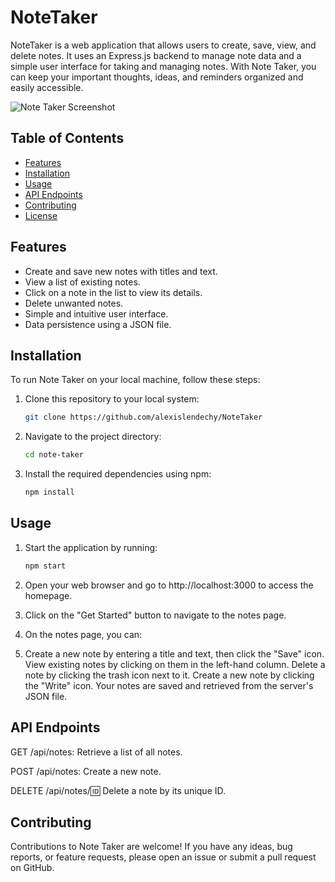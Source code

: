 # NoteTaker

NoteTaker is a web application that allows users to create, save, view, and delete notes. It uses an Express.js backend to manage note data and a simple user interface for taking and managing notes. With Note Taker, you can keep your important thoughts, ideas, and reminders organized and easily accessible.

![Note Taker Screenshot](/NoteTaker/Screenshot.png)

## Table of Contents

- [Features](#features)
- [Installation](#installation)
- [Usage](#usage)
- [API Endpoints](#api-endpoints)
- [Contributing](#contributing)
- [License](#license)

## Features

- Create and save new notes with titles and text.
- View a list of existing notes.
- Click on a note in the list to view its details.
- Delete unwanted notes.
- Simple and intuitive user interface.
- Data persistence using a JSON file.

## Installation

To run Note Taker on your local machine, follow these steps:

1. Clone this repository to your local system:

   ```bash
   git clone https://github.com/alexislendechy/NoteTaker

2. Navigate to the project directory:
    
    ```bash
   cd note-taker

3. Install the required dependencies using npm:
   
    ```bash
   npm install

## Usage

1. Start the application by running:

   ```bash
   npm start

2. Open your web browser and go to http://localhost:3000 to access the homepage.


3. Click on the "Get Started" button to navigate to the notes page.

4. On the notes page, you can:

5. Create a new note by entering a title and text, then click the "Save" icon.
View existing notes by clicking on them in the left-hand column.
Delete a note by clicking the trash icon next to it.
Create a new note by clicking the "Write" icon.
Your notes are saved and retrieved from the server's JSON file.

## API Endpoints

GET /api/notes: Retrieve a list of all notes.

POST /api/notes: Create a new note.

DELETE /api/notes/:id: Delete a note by its unique ID.

## Contributing
Contributions to Note Taker are welcome! If you have any ideas, bug reports, or feature requests, please open an issue or submit a pull request on GitHub.




